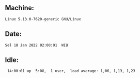 ## Machine:
```
Linux 5.13.0-7620-generic GNU/Linux
```
## Date:
```
Sel 18 Jan 2022 02:00:01  WIB
```
## Idle:
```
 14:00:01 up  5:08,  1 user,  load average: 1,06, 1,13, 1,23
```
